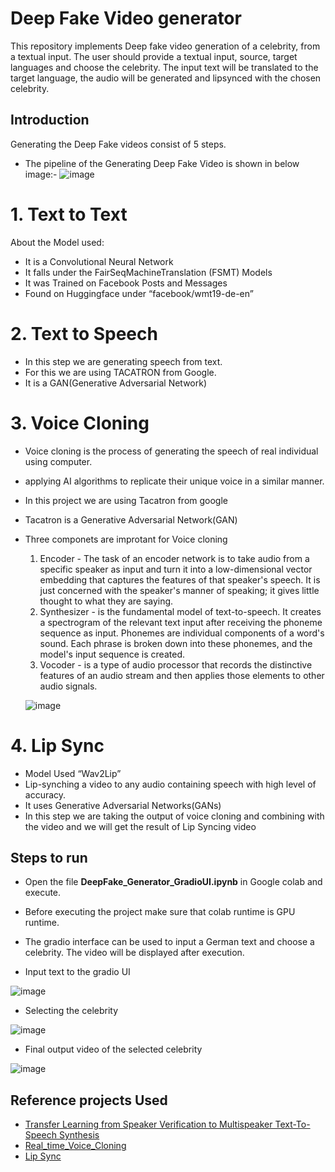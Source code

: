 # Deep Fake Video generator

This repository implements Deep fake video generation of a celebrity, from a textual input. The user should provide a textual input, source, target languages and choose the celebrity.
The input text will be translated to the target language, the audio will be generated and lipsynced with the chosen celebrity.
  
## Introduction
Generating the Deep Fake videos consist of 5 steps.  
- The pipeline of the Generating Deep Fake Video is shown in below image:-
 ![image](https://user-images.githubusercontent.com/97409925/175902151-cf53dbfe-7925-4506-b99b-36ca7b70f514.png)

# 1. Text to Text
   About the Model used:
- It is a Convolutional Neural Network
- It falls under the FairSeqMachineTranslation (FSMT) Models
- It was Trained on Facebook Posts and Messages
- Found on Huggingface under “facebook/wmt19-de-en”

# 2. Text to Speech
- In this step we are generating speech from text.
- For this we are using TACATRON from Google.
- It is a GAN(Generative Adversarial Network)
 
# 3. Voice Cloning

- Voice cloning is the process of generating the speech of real individual using computer. 
- applying AI algorithms to replicate their unique voice in a similar manner.
- In this project we are using Tacatron from google
- Tacatron is a Generative Adversarial Network(GAN)
- Three componets are improtant for Voice cloning
   1. Encoder - The task of an encoder network is to take audio from a specific speaker as input and turn it into a low-dimensional vector embedding that captures the features of that speaker's speech. It is just concerned with the speaker's manner of speaking; it gives little thought to what they are saying.
   2. Synthesizer -  is the fundamental model of text-to-speech. It creates a spectrogram of the relevant text input after receiving the phoneme sequence as input.       Phonemes are individual components of a word's sound. Each phrase is broken down into these phonemes, and the model's input sequence is created.
   3. Vocoder -  is a type of audio processor that records the distinctive features of an audio stream and then applies those elements to other audio signals.
   
   
   ![image](https://user-images.githubusercontent.com/97409925/176412003-35d83d8c-7428-4fa0-b580-d8903e662d49.png)



# 4. Lip Sync
- Model Used “Wav2Lip”
- Lip-synching a video to any audio containing speech with high level of accuracy.
- It uses Generative Adversarial Networks(GANs)
- In this step we are taking the output of voice cloning and combining with the video and we will get the result of Lip Syncing video

## Steps to run
- Open the file **DeepFake_Generator_GradioUI.ipynb** in Google colab and execute.
- Before executing the project make sure that colab runtime is GPU runtime.
- The gradio interface can be used to input a German text and choose a celebrity. The video will be displayed after execution.


- Input text to the gradio UI

![image](https://user-images.githubusercontent.com/97409925/176398857-68eb8da4-7739-4109-8913-1708c976a7a9.png)

- Selecting the celebrity

![image](https://user-images.githubusercontent.com/97409925/176399018-9dea8648-54ad-4337-806a-67163d1a097f.png)

- Final output video of the selected celebrity
 
![image](https://user-images.githubusercontent.com/97409925/176399681-e8627116-4440-4c00-be60-6c1ea98f76d8.png)


## Reference projects Used

- [Transfer Learning from Speaker Verification to Multispeaker Text-To-Speech Synthesis](https://arxiv.org/abs/1806.04558)
- [Real_time_Voice_Cloning](https://github.com/CorentinJ/Real-Time-Voice-Cloning)
- [Lip Sync](https://github.com/Rudrabha/Wav2Lip)


